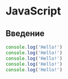 # JavaScript

## Введение

```js
console.log('Hello!')
console.log('Hello!')
console.log('Hello!')
console.log('Hello!')
console.log('Hello!')
```

